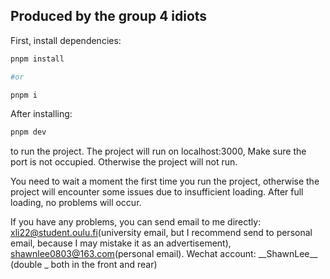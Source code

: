 ## Produced by the group 4 idiots

First, install dependencies:

```bash
pnpm install

#or

pnpm i
```

After installing:

```bash
pnpm dev
```

to run the project. The project will run on localhost:3000, Make sure the port is not occupied. Otherwise the project will not run.

You need to wait a moment the first time you run the project, otherwise the project will encounter some issues due to insufficient loading. After full loading, no problems will occur.

If you have any problems, you can send email to me directly: xli22@student.oulu.fi(university email, but I recommend send to personal email, because I may mistake it as an advertisement),  shawnlee0803@163.com(personal email).
Wechat account: \_\_ShawnLee\_\_ (double _ both in the front and rear)
